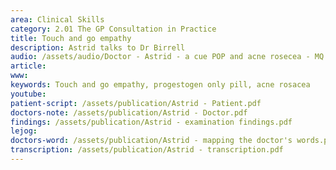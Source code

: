 ```yaml
---
area: Clinical Skills
category: 2.01 The GP Consultation in Practice
title: Touch and go empathy
description: Astrid talks to Dr Birrell
audio: /assets/audio/Doctor - Astrid - a cue POP and acne rosecea - MQ.mp3
article: 
www: 
keywords: Touch and go empathy, progestogen only pill, acne rosacea
youtube:
patient-script: /assets/publication/Astrid - Patient.pdf
doctors-note: /assets/publication/Astrid - Doctor.pdf
findings: /assets/publication/Astrid - examination findings.pdf
lejog: 
doctors-word: /assets/publication/Astrid - mapping the doctor's words.pdf
transcription: /assets/publication/Astrid - transcription.pdf
---  
```

